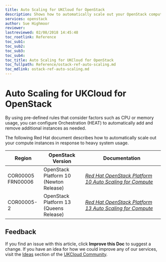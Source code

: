 ```yaml
---
title: Auto Scaling for UKCloud for OpenStack
description: Shows how to automatically scale out your OpenStack compute instances in response to system usage
services: openstack
author: Sue Highmoor
reviewer:
lastreviewed: 02/08/2018 14:45:48
toc_rootlink: Reference
toc_sub1:
toc_sub2:
toc_sub3:
toc_sub4:
toc_title: Auto Scaling for UKCloud for OpenStack
toc_fullpath: Reference/ostack-ref-auto-scaling.md
toc_mdlink: ostack-ref-auto-scaling.md
---
```


# Auto Scaling for UKCloud for OpenStack

By using pre-defined rules that consider factors such as CPU or memory usage, you can configure Orchestration (HEAT) to automatically add and remove additional instances as needed.

The following Red Hat document describes how to automatically scale out your compute instances in response to heavy system usage.


| Region              | OpenStack Version                      | Documentation |
|---------------------|----------------------------------------|---------------|
| COR00005 <BR> FRN00006 | OpenStack Platform 10 <BR>(Newton Release) | [*Red Hat OpenStack Platform 10 Auto Scaling for Compute*](https://access.redhat.com/documentation/en-us/red_hat_openstack_platform/10/pdf/auto_scaling_for_compute/Red_Hat_OpenStack_Platform-8-Auto_Scaling_for_Compute-en-US.pdf) |
| COR00005-2 | OpenStack Platform 13 <BR> (Queens Release) | [*Red Hat OpenStack Platform 13 Auto Scaling for Compute*](https://access.redhat.com/documentation/en-us/red_hat_openstack_platform/13/html/auto_scaling_for_instances/index) |


## Feedback

If you find an issue with this article, click **Improve this Doc** to suggest a change. If you have an idea for how we could improve any of our services, visit the [Ideas](https://community.ukcloud.com/ideas) section of the [UKCloud Community](https://community.ukcloud.com).
